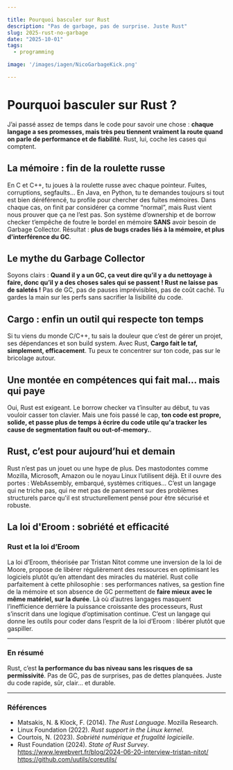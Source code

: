 ```yaml
---

title: Pourquoi basculer sur Rust
description: "Pas de garbage, pas de surprise. Juste Rust"
slug: 2025-rust-no-garbage
date: "2025-10-01"
tags:
  - programming

image: '/images/iagen/NicoGarbageKick.png'

---
```


# Pourquoi basculer sur Rust ?

J’ai passé assez de temps dans le code pour savoir une chose : **chaque langage a ses promesses, mais très peu tiennent vraiment la route quand on parle de performance et de fiabilité**. Rust, lui, coche les cases qui comptent.

## La mémoire : fin de la roulette russe

En C et C++, tu joues à la roulette russe avec chaque pointeur. Fuites, corruptions, segfaults... En Java, en Python, tu te demandes toujours si tout est bien déréférencé, tu profile pour chercher des fuites mémoires. Dans chaque cas, on finit par considérer ça comme “normal”, mais Rust vient nous prouver que ça ne l’est pas. Son système d’ownership et de borrow checker t’empêche de foutre le bordel en mémoire **SANS** avoir besoin de Garbage Collector.
Résultat : **plus de bugs crades liés à la mémoire, et plus d'interférence du GC**.

## Le mythe du Garbage Collector

Soyons clairs :
**Quand il y a un GC, ça veut dire qu’il y a du nettoyage à faire, donc qu’il y a des choses sales qui se passent ! Rust ne laisse pas de saletés !**
Pas de GC, pas de pauses imprévisibles, pas de coût caché. Tu gardes la main sur les perfs sans sacrifier la lisibilité du code.

## Cargo : enfin un outil qui respecte ton temps

Si tu viens du monde C/C++, tu sais la douleur que c’est de gérer un projet, ses dépendances et son build system. Avec Rust, **Cargo fait le taf, simplement, efficacement**. Tu peux te concentrer sur ton code, pas sur le bricolage autour.

## Une montée en compétences qui fait mal… mais qui paye

Oui, Rust est exigeant. Le borrow checker va t’insulter au début, tu vas vouloir casser ton clavier. Mais une fois passé le cap, **ton code est propre, solide, et passe plus de temps à écrire du code utile qu'a tracker les cause de segmentation fault ou out-of-memory.**.

## Rust, c’est pour aujourd’hui et demain

Rust n’est pas un jouet ou une hype de plus. Des mastodontes comme Mozilla, Microsoft, Amazon ou le noyau Linux l’utilisent déjà. Et il ouvre des portes : WebAssembly, embarqué, systèmes critiques…
C’est un langage qui ne triche pas, qui ne met pas de pansement sur des problèmes structurels parce qu'il est structurellement pensé pour être sécurisé et robuste.

## La loi d'Eroom : sobriété et efficacité

### Rust et la loi d’Eroom

La loi d’Eroom, théorisée par Tristan Nitot comme une inversion de la loi de Moore, propose de libérer régulièrement des ressources en optimisant les logiciels plutôt qu’en attendant des miracles du matériel. Rust colle parfaitement à cette philosophie : ses performances natives, sa gestion fine de la mémoire et son absence de GC permettent de **faire mieux avec le même matériel, sur la durée**. Là où d’autres langages masquent l’inefficience derrière la puissance croissante des processeurs, Rust s’inscrit dans une logique d’optimisation continue. C’est un langage qui donne les outils pour coder dans l’esprit de la loi d’Eroom : libérer plutôt que gaspiller.

---

### En résumé

Rust, c’est **la performance du bas niveau sans les risques de sa permissivité**. Pas de GC, pas de surprises, pas de dettes planquées. Juste du code rapide, sûr, clair… et durable.

---

### Références

* Matsakis, N. & Klock, F. (2014). *The Rust Language*. Mozilla Research.
* Linux Foundation (2022). *Rust support in the Linux kernel*.
* Courtois, N. (2023). *Sobriété numérique et frugalité logicielle*.
* Rust Foundation (2024). *State of Rust Survey*.
https://www.lewebvert.fr/blog/2024-06-20-interview-tristan-nitot/
https://github.com/uutils/coreutils/
